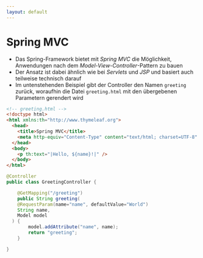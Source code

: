 ```yaml
---
layout: default
---
```


<Footer
    text="☕️ Java-Web-Technologien"
/>

# Spring MVC <SubHeading text="Einführung"/>

<div class="grid grid-cols-12 gap-6">
<div class="col-span-12">

- Das Spring-Framework bietet mit _Spring MVC_ die Möglichkeit, Anwendungen nach dem _Model-View-Controller_-Pattern zu bauen
- Der Ansatz ist dabei ähnlich wie bei _Servlets_ und _JSP_ und basiert auch teilweise technisch darauf
- Im untenstehenden Beispiel gibt der Controller den Namen `greeting` zurück, woraufhin die Datei `greeting.html` mit den übergebenen Parametern gerendert wird

</div>
<div class="col-span-6">

```html
<!-- greeting.html -->
<!doctype html>
<html xmlns:th="http://www.thymeleaf.org">
  <head>
    <title>Spring MVC</title>
    <meta http-equiv="Content-Type" content="text/html; charset=UTF-8" />
  </head>
  <body>
    <p th:text="|Hello, ${name}!|" />
  </body>
</html>
```

</div>
<div class="col-span-6">

```java
@Controller
public class GreetingController {

	@GetMapping("/greeting")
	public String greeting(
    @RequestParam(name="name", defaultValue="World")
    String name,
    Model model
  ) {
		model.addAttribute("name", name);
		return "greeting";
	}

}
```

</div>
</div>

<!-- <PageNumber/> -->
